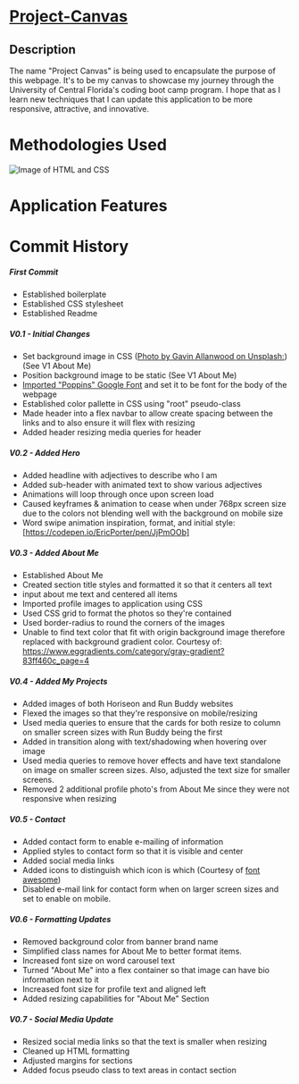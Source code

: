 # [Project-Canvas](https://smithbware89.github.io/project-canvas/)
## Description
The name "Project Canvas" is being used to encapsulate the purpose of this webpage. It's to be my canvas to showcase my journey through the University of Central Florida's coding boot camp program. I hope that as I learn new techniques that I can update this application to be more responsive, attractive, and innovative.

# Methodologies Used
![Image of HTML and CSS]()

# Application Features


# **Commit History**
##### First Commit
- Established boilerplate
- Established CSS stylesheet
- Established Readme

##### V0.1 - Initial Changes
- Set background image in CSS ([Photo by Gavin Allanwood on Unsplash:](https://unsplash.com/photos/IDIbUNVmeNY)) (See V1 About Me)
- Position background image to be static (See V1 About Me)
- [Imported "Poppins" Google Font](https://fonts.google.com/specimen/Poppins) and set it to be font for the body of the webpage
- Established color pallette in CSS using "root" pseudo-class
- Made header into a flex navbar to allow create spacing between the links and to also ensure it will flex with resizing
- Added header resizing media queries for header

##### V0.2 - Added Hero
- Added headline with adjectives to describe who I am
- Added sub-header with animated text to show various adjectives
- Animations will loop through once upon screen load
- Caused keyframes & animation to cease when under 768px screen size due to the colors not blending well with the background on mobile size
- Word swipe animation inspiration, format, and initial style: [https://codepen.io/EricPorter/pen/JjPmOOb]

##### V0.3 - Added About Me
- Established About Me
- Created section title styles and formatted it so that it centers all text
- input about me text and centered all items
- Imported profile images to application using CSS
- Used CSS grid to format the photos so they're contained
- Used border-radius to round the corners of the images
- Unable to find text color that fit with origin background image therefore replaced with background gradient color. Courtesy of: https://www.eggradients.com/category/gray-gradient?83ff460c_page=4

##### V0.4 - Added My Projects
- Added images of both Horiseon and Run Buddy websites
- Flexed the images so that they're responsive on mobile/resizing
- Used media queries to ensure that the cards for both resize to column on smaller screen sizes with Run Buddy being the first
- Added in transition along with text/shadowing when hovering over image
- Used media queries to remove hover effects and have text standalone on image on smaller screen sizes. Also, adjusted the text size for smaller screens.
- Removed 2 additional profile photo's from About Me since they were not responsive when resizing

##### V0.5 - Contact
- Added contact form to enable e-mailing of information
- Applied styles to contact form so that it is visible and center
- Added social media links
- Added icons to distinguish which icon is which (Courtesy of [font awesome](http://www.fontawesome.com))
- Disabled e-mail link for contact form when on larger screen sizes and set to enable on mobile.

##### V0.6 - Formatting Updates
- Removed background color from banner brand name
- Simplified class names for About Me to better format items.
- Increased font size on word carousel text
- Turned "About Me" into a flex container so that image can have bio information next to it
- Increased font size for profile text and aligned left
- Added resizing capabilities for "About Me" Section

##### V0.7 - Social Media Update
- Resized social media links so that the text is smaller when resizing
- Cleaned up HTML formatting
- Adjusted margins for sections
- Added focus pseudo class to text areas in contact section
